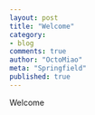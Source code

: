 ```yaml
---
layout: post
title: "Welcome"
category:
- blog
comments: true
author: "OctoMiao"
meta: "Springfield"
published: true
---
```


Welcome
